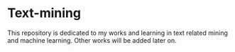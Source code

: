 # Text-mining
This repository is dedicated to my works and learning in text related mining and machine learning. Other works will be added later on.
